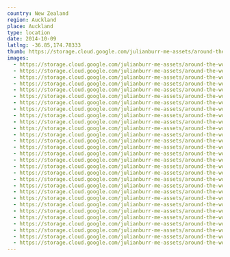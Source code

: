 ```yaml
---
country: New Zealand
region: Auckland
place: Auckland
type: location
date: 2014-10-09
latlng: -36.85,174.78333
thumb: https://storage.cloud.google.com/julianburr-me-assets/around-the-world/new-zealand/auckland/IMG_6142--thumb.JPG
images:
  - https://storage.cloud.google.com/julianburr-me-assets/around-the-world/new-zealand/auckland/IMG_6320.JPG
  - https://storage.cloud.google.com/julianburr-me-assets/around-the-world/new-zealand/auckland/IMG_6289.JPG
  - https://storage.cloud.google.com/julianburr-me-assets/around-the-world/new-zealand/auckland/IMG_6375.JPG
  - https://storage.cloud.google.com/julianburr-me-assets/around-the-world/new-zealand/auckland/IMG_6515.JPG
  - https://storage.cloud.google.com/julianburr-me-assets/around-the-world/new-zealand/auckland/IMG_6192.JPG
  - https://storage.cloud.google.com/julianburr-me-assets/around-the-world/new-zealand/auckland/IMG_6308.JPG
  - https://storage.cloud.google.com/julianburr-me-assets/around-the-world/new-zealand/auckland/IMG_6057.JPG
  - https://storage.cloud.google.com/julianburr-me-assets/around-the-world/new-zealand/auckland/IMG_6107.JPG
  - https://storage.cloud.google.com/julianburr-me-assets/around-the-world/new-zealand/auckland/IMG_6478.JPG
  - https://storage.cloud.google.com/julianburr-me-assets/around-the-world/new-zealand/auckland/IMG_6295.JPG
  - https://storage.cloud.google.com/julianburr-me-assets/around-the-world/new-zealand/auckland/IMG_6348.JPG
  - https://storage.cloud.google.com/julianburr-me-assets/around-the-world/new-zealand/auckland/IMG_6363.JPG
  - https://storage.cloud.google.com/julianburr-me-assets/around-the-world/new-zealand/auckland/IMG_6382.JPG
  - https://storage.cloud.google.com/julianburr-me-assets/around-the-world/new-zealand/auckland/IMG_6468.JPG
  - https://storage.cloud.google.com/julianburr-me-assets/around-the-world/new-zealand/auckland/IMG_6339.JPG
  - https://storage.cloud.google.com/julianburr-me-assets/around-the-world/new-zealand/auckland/IMG_6211.JPG
  - https://storage.cloud.google.com/julianburr-me-assets/around-the-world/new-zealand/auckland/IMG_6122.JPG
  - https://storage.cloud.google.com/julianburr-me-assets/around-the-world/new-zealand/auckland/IMG_6070.JPG
  - https://storage.cloud.google.com/julianburr-me-assets/around-the-world/new-zealand/auckland/IMG_6208.JPG
  - https://storage.cloud.google.com/julianburr-me-assets/around-the-world/new-zealand/auckland/IMG_6562.JPG
  - https://storage.cloud.google.com/julianburr-me-assets/around-the-world/new-zealand/auckland/IMG_6105.JPG
  - https://storage.cloud.google.com/julianburr-me-assets/around-the-world/new-zealand/auckland/IMG_6142.JPG
  - https://storage.cloud.google.com/julianburr-me-assets/around-the-world/new-zealand/auckland/IMG_6578.JPG
  - https://storage.cloud.google.com/julianburr-me-assets/around-the-world/new-zealand/auckland/IMG_6135.JPG
  - https://storage.cloud.google.com/julianburr-me-assets/around-the-world/new-zealand/auckland/IMG_6183.JPG
  - https://storage.cloud.google.com/julianburr-me-assets/around-the-world/new-zealand/auckland/IMG_6049.JPG
  - https://storage.cloud.google.com/julianburr-me-assets/around-the-world/new-zealand/auckland/IMG_6132.JPG
  - https://storage.cloud.google.com/julianburr-me-assets/around-the-world/new-zealand/auckland/IMG_6160.JPG
  - https://storage.cloud.google.com/julianburr-me-assets/around-the-world/new-zealand/auckland/IMG_6126.JPG
---
```

